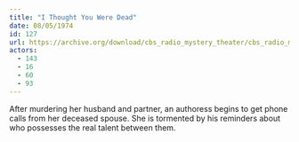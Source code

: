 ```yaml
---
title: "I Thought You Were Dead"
date: 08/05/1974
id: 127
url: https://archive.org/download/cbs_radio_mystery_theater/cbs_radio_mystery_theater-0101-0150.zip/cbs_radio_mystery_theater-0101-0150%2Fcbsrmt_0127_i_thought_you_were_dead.mp3
actors:
  - 143
  - 16
  - 60
  - 93
---
```

After murdering her husband and partner, an authoress begins to get phone calls from her deceased spouse. She is tormented by his reminders about who possesses the real talent between them.